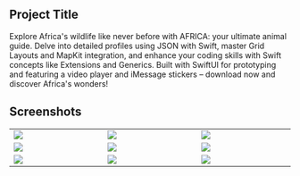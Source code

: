 
## Project Title

Explore Africa's wildlife like never before with AFRICA: your ultimate animal guide. Delve into detailed profiles using JSON with Swift, master Grid Layouts and MapKit integration, and enhance your coding skills with Swift concepts like Extensions and Generics. Built with SwiftUI for prototyping and featuring a video player and iMessage stickers – download now and discover Africa's wonders!

## Screenshots

<table width="100%">
  <tbody>
    <tr>
      <td width="1%"><img src="https://github.com/DhruvinMulani/Africa/assets/84307576/54faacd5-7beb-4552-889a-aea098cfab93"/></td>
      <td width="1%"><img src="https://github.com/DhruvinMulani/Africa/assets/84307576/3b554f8e-8062-4f97-8348-8b0d36a67df3"/></td>
       <td width="1%"><img src="[https://github.com/DhruvinMulani/Africa/assets/84307576/dec17402-0df6-448a-b85a-bf2648eca79a](https://github.com/DhruvinMulani/Africa/assets/84307576/5736b47a-1107-4dc0-9027-a98188c2c2e0)"/></td>
    </tr>
    <tr>
      <td width="1%"><img src="https://github.com/DhruvinMulani/Africa/assets/84307576/d19fe483-b99c-40c1-a488-fe21763f6684)"/></td>
      <td width="1%"><img src="https://github.com/DhruvinMulani/Africa/assets/84307576/9b9067dc-8efe-4425-8485-493c88a43025"/></td>
       <td width="1%"><img src="https://github.com/DhruvinMulani/Africa/assets/84307576/bded67ae-80d3-4286-bcbd-a1f00608de53"/></td>
    </tr>
    <tr>
      <td width="1%"><img src="https://github.com/DhruvinMulani/Africa/assets/84307576/f701f14c-f4d1-4f79-b968-470bde10521d"/></td>
      <td width="1%"><img src="https://github.com/DhruvinMulani/Africa/assets/84307576/e9ed59eb-1108-4360-9776-5853c1f926fc"/></td>
       <td width="1%"><img src="https://github.com/DhruvinMulani/Africa/assets/84307576/a5b45b7f-18f4-4427-abc2-1e638113a6e8"/></td>
    </tr>
  </tbody>
</table>

</table>

